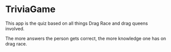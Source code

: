 # TriviaGame

This app is the quiz based on all things Drag Race and drag queens involved.

The more answers the person gets correct, the more knowledge one has on drag race.

